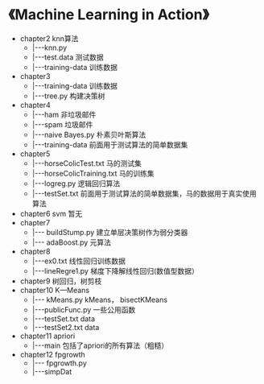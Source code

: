 # 《Machine Learning in Action》
* chapter2  knn算法  
	* |---knn.py  
	* |---test.data 测试数据  
	* |---training-data 训练数据  
* chapter3  
	* |---training-data 训练数据  
	* |---tree.py 构建决策树  
* chapter4  
	* |---ham 非垃圾邮件  
	* |---spam 垃圾邮件  
	* |---naive Bayes.py 朴素贝叶斯算法  
	* |---training-data 前面用于测试算法的简单数据集  
* chapter5  
	* |---horseColicTest.txt 马的测试集  
	* |---horseColicTraining.txt 马的训练集  
	* |---logreg.py 逻辑回归算法  
	* |---testSet.txt 前面用于测试算法的简单数据集，马的数据用于真实使用算法  
* chapter6  svm 暂无  
* chapter7  
	* |---  buildStump.py 建立单层决策树作为弱分类器  
	* |---  adaBoost.py   元算法  
* chapter8  
	* |---ex0.txt 线性回归训练数据  
	* |---lineRegre1.py 梯度下降解线性回归(数值型数据）	
* chapter9 树回归，树剪枝  
* chapter10 K—Means
	* |--- kMeans.py kMeans， bisectKMeans
	* |---publicFunc.py 一些公用函数
	* |---testSet.txt data
	* |---testSet2.txt data
* chapter11 apriori  
	* |---main 包括了apriori的所有算法（粗糙）
* chapter12 fpgrowth
	* |--- fpgrowth.py
	* |---simpDat
